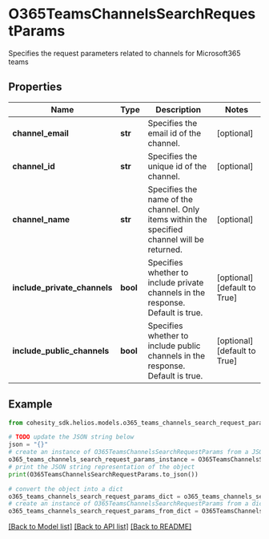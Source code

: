 # O365TeamsChannelsSearchRequestParams

Specifies the request parameters related to channels for Microsoft365 teams

## Properties

Name | Type | Description | Notes
------------ | ------------- | ------------- | -------------
**channel_email** | **str** | Specifies the email id of the channel. | [optional] 
**channel_id** | **str** | Specifies the unique id of the channel. | [optional] 
**channel_name** | **str** | Specifies the name of the channel. Only items within the specified channel will be returned. | [optional] 
**include_private_channels** | **bool** | Specifies whether to include private channels in the response. Default is true. | [optional] [default to True]
**include_public_channels** | **bool** | Specifies whether to include public channels in the response. Default is true. | [optional] [default to True]

## Example

```python
from cohesity_sdk.helios.models.o365_teams_channels_search_request_params import O365TeamsChannelsSearchRequestParams

# TODO update the JSON string below
json = "{}"
# create an instance of O365TeamsChannelsSearchRequestParams from a JSON string
o365_teams_channels_search_request_params_instance = O365TeamsChannelsSearchRequestParams.from_json(json)
# print the JSON string representation of the object
print(O365TeamsChannelsSearchRequestParams.to_json())

# convert the object into a dict
o365_teams_channels_search_request_params_dict = o365_teams_channels_search_request_params_instance.to_dict()
# create an instance of O365TeamsChannelsSearchRequestParams from a dict
o365_teams_channels_search_request_params_from_dict = O365TeamsChannelsSearchRequestParams.from_dict(o365_teams_channels_search_request_params_dict)
```
[[Back to Model list]](../README.md#documentation-for-models) [[Back to API list]](../README.md#documentation-for-api-endpoints) [[Back to README]](../README.md)


